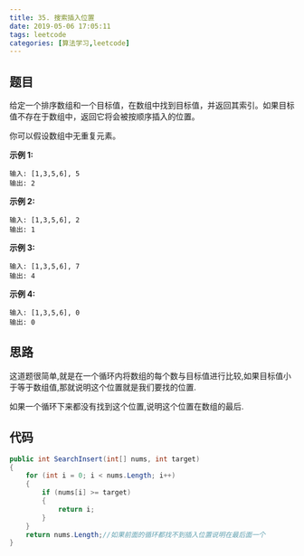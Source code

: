 ```yaml
---
title: 35. 搜索插入位置
date: 2019-05-06 17:05:11
tags: leetcode
categories: [算法学习,leetcode]
---
```


## 题目

给定一个排序数组和一个目标值，在数组中找到目标值，并返回其索引。如果目标值不存在于数组中，返回它将会被按顺序插入的位置。

你可以假设数组中无重复元素。

**示例 1:**

```
输入: [1,3,5,6], 5
输出: 2
```

**示例 2:**

```
输入: [1,3,5,6], 2
输出: 1
```

**示例 3:**

```
输入: [1,3,5,6], 7
输出: 4
```

**示例 4:**

```
输入: [1,3,5,6], 0
输出: 0
```

<!-- more -->

## 思路

这道题很简单,就是在一个循环内将数组的每个数与目标值进行比较,如果目标值小于等于数组值,那就说明这个位置就是我们要找的位置.

如果一个循环下来都没有找到这个位置,说明这个位置在数组的最后.

## 代码

```c#
public int SearchInsert(int[] nums, int target)
{
    for (int i = 0; i < nums.Length; i++)
    {
        if (nums[i] >= target)
        {
            return i;
        }
    }
    return nums.Length;//如果前面的循环都找不到插入位置说明在最后面一个
}
```

